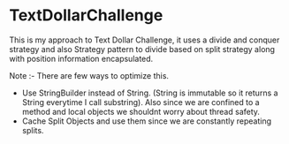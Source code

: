 # TextDollarChallenge
This is my approach to Text Dollar Challenge, it uses a divide and conquer strategy and also Strategy pattern to divide based on split strategy along with position information encapsulated.


Note :- 
There are few ways to optimize this.
* Use StringBuilder instead of String. (String is immutable so it returns a String everytime I call substring). Also since we are confined to a method and local objects we shouldnt worry about thread safety.
* Cache Split Objects and use them since we are constantly repeating splits.
